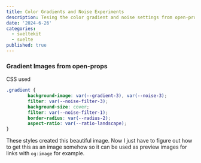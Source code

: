 ```yaml
---
title: Color Gradients and Noise Experiments
description: Tesing the color gradient and noise settings from open-props.
date: '2024-6-26'
categories:
  - sveltekit
  - svelte
published: true
---
```


<script>
import Gradient from './gradient.svelte'
</script>

### Gradient Images from open-props
CSS used
```css
.gradient {
		background-image: var(--gradient-3), var(--noise-3);
		filter: var(--noise-filter-3);
		background-size: cover;
		filter: var(--noise-filter-1);
		border-radius: var(--radius-2);
		aspect-ratio: var(--ratio-landscape);
}
```

These styles created this beautiful image. Now I just have to figure out how to get this as an image somehow so it can be used as preview images for links with `og:image` for example.

<Gradient />
